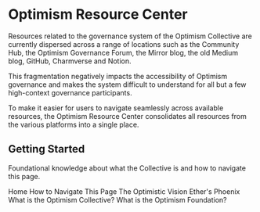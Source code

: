 # Optimism Resource Center

Resources related to the governance system of the Optimism Collective are currently dispersed across a range of locations such as the Community Hub, the Optimism Governance Forum, the Mirror blog, the old Medium blog, GitHub, Charmverse and Notion.

This fragmentation negatively impacts the accessibility of Optimism governance and makes the system difficult to understand for all but a few high-context governance participants.

To make it easier for users to navigate seamlessly across available resources, the Optimism Resource Center consolidates all resources from the various platforms into a single place.

## Getting Started
Foundational knowledge about what the Collective is and how to navigate this page.

Home
How to Navigate This Page
The Optimistic Vision
Ether's Phoenix
What is the Optimism Collective?
What is the Optimism Foundation?
